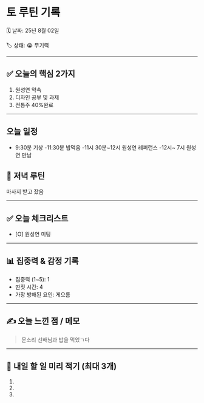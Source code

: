 # 토 루틴 기록

🗓 날짜: 25년 8월 02일

🏷 상태:  😭 무기력

---

## ✅ 오늘의 핵심 2가지
1. 원성연 약속
2. 디자인 공부 및 과제
3. 전통주 40%완료

---

## 오늘 일정
- 9:30분 기상
-11:30분 밥먹음
-11시 30분~12시 원성연 레퍼런스
-12시~ 7시 원성연 만남

## 🌙 저녁 루틴
마사지 받고 잤음

---

## ✅ 오늘 체크리스트
- [O] 원성연 미팅

---

## 📊 집중력 & 감정 기록
- 집중력 (1~5): 1
- 딴짓 시간: 4
- 가장 방해된 요인: 게으름

---

## ✍️ 오늘 느낀 점 / 메모

> 문소리 선배님과 밥을 먹었ㄱ다

---

## 📌 내일 할 일 미리 적기 (최대 3개)
1. 
2. 
3. 
